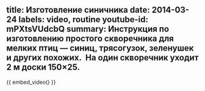 title: Изготовление синичника
date: 2014-03-24
labels: video, routine
youtube-id: mPXtsVUdcbQ
summary: Инструкция по изготовлению простого скворечника для мелких птиц — синиц, трясогузок, зеленушек и других похожих.  На один скворечник уходит 2 м доски 150×25.
---

{{ embed_video() }}
